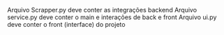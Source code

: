 Arquivo Scrapper.py deve conter as integrações backend
Arquivo service.py deve conter o main e interações de back e front 
Arquivo ui.py deve conter o front (interface) do projeto
